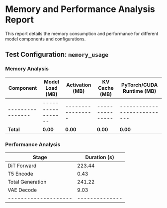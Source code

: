 # Memory and Performance Analysis Report

This report details the memory consumption and performance for different model components and configurations.

## Test Configuration: `memory_usage`

### Memory Analysis

| Component      | Model Load (MB) | Activation (MB) | KV Cache (MB) | PyTorch/CUDA Runtime (MB) |
|----------------|-----------------|-----------------|---------------|---------------------------|
|----------------|-----------------|-----------------|---------------|---------------------------|
| **Total**      | **0.00**    | **0.00**      | **0.00**    | **0.00**           |

### Performance Analysis

| Stage              | Duration (s) |
|--------------------|--------------|
| DiT Forward        | 223.44       |
| T5 Encode          | 0.43       |
| Total Generation   | 241.22       |
| VAE Decode         | 9.03       |
|--------------------|--------------|


